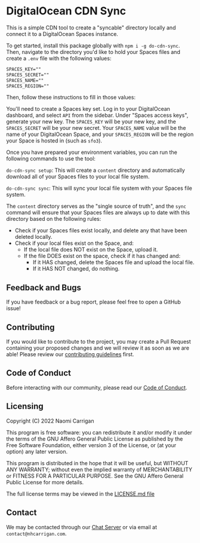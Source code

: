# DigitalOcean CDN Sync

This is a simple CDN tool to create a "syncable" directory locally and connect it to a DigitalOcean Spaces instance.

To get started, install this package globally with `npm i -g do-cdn-sync`. Then, navigate to the directory you'd like to hold your Spaces files and create a `.env` file with the following values:

```txt
SPACES_KEY=""
SPACES_SECRET=""
SPACES_NAME=""
SPACES_REGION=""
```

Then, follow these instructions to fill in those values:

You'll need to create a Spaces key set. Log in to your DigitalOcean dashboard, and select `API` from the sidebar. Under "Spaces access keys", generate your new key. The `SPACES_KEY` will be your new key, and the `SPACES_SECRET` will be your new secret. Your `SPACES_NAME` value will be the name of your DigitalOcean Space, and your `SPACES_REGION` will be the region your Space is hosted in (such as `sfo3`).

Once you have prepared your environment variables, you can run the following commands to use the tool:

`do-cdn-sync setup`: This will create a `content` directory and automatically download all of your Spaces files to your local file system.

`do-cdn-sync sync`: This will sync your local file system with your Spaces file system.

The `content` directory serves as the "single source of truth", and the `sync` command will ensure that your Spaces files are always up to date with this directory based on the following rules:

- Check if your Spaces files exist locally, and delete any that have been deleted locally.
- Check if your local files exist on the Space, and:
  - If the local file does NOT exist on the Space, upload it.
  - If the file DOES exist on the space, check if it has changed and:
    - If it HAS changed, delete the Spaces file and upload the local file.
    - If it HAS NOT changed, do nothing.

## Feedback and Bugs

If you have feedback or a bug report, please feel free to open a GitHub issue!

## Contributing

If you would like to contribute to the project, you may create a Pull Request containing your proposed changes and we will review it as soon as we are able! Please review our [contributing guidelines](CONTRIBUTING.md) first.

## Code of Conduct

Before interacting with our community, please read our [Code of Conduct](CODE_OF_CONDUCT.md).

## Licensing

Copyright (C) 2022 Naomi Carrigan

This program is free software: you can redistribute it and/or modify it under the terms of the GNU Affero General Public License as published by the Free Software Foundation, either version 3 of the License, or (at your option) any later version.

This program is distributed in the hope that it will be useful, but WITHOUT ANY WARRANTY; without even the implied warranty of MERCHANTABILITY or FITNESS FOR A PARTICULAR PURPOSE. See the GNU Affero General Public License for more details.

The full license terms may be viewed in the [LICENSE.md file](./LICENSE.md)

## Contact

We may be contacted through our [Chat Server](http://chat.nhcarrigan.com) or via email at `contact@nhcarrigan.com`.
